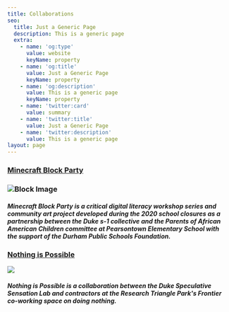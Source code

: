 ```yaml
---
title: Collaborations
seo:
  title: Just a Generic Page
  description: This is a generic page
  extra:
    - name: 'og:type'
      value: website
      keyName: property
    - name: 'og:title'
      value: Just a Generic Page
      keyName: property
    - name: 'og:description'
      value: This is a generic page
      keyName: property
    - name: 'twitter:card'
      value: summary
    - name: 'twitter:title'
      value: Just a Generic Page
    - name: 'twitter:description'
      value: This is a generic page
layout: page
---
```

### [Minecraft Block Party](pandablockparty.org)

### ![Block Image](/images/art.svg)

##### *Minecraft Block Party* is a critical digital literacy workshop series and community art project developed during the 2020 school closures as a partnership between the Duke s-1 collective and the Parents of African American Children committee at Pearsontown Elementary School with the support of the Durham Public Schools Foundation.

### [Nothing is Possible](https://s-1lab.pubpub.org/nothing-is-possible)

![](images/art.svg)

##### *Nothing is Possible* is a collaboration between the Duke Speculative Sensation Lab and contractors at the Research Triangle Park's Frontier co-working space on doing nothing.
